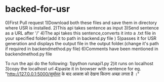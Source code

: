 # backed-for-usr

0)First Pull request
1)Download both these files and save them in directory where USR is installed.
2)This api takes sentence as input
3)Send sentence as a URL after '/'
4)The api takes this sentence,converts it into a .txt file in your specified folder(add it to path in backend.py file )
5)passes it for USR generation and displays the output file in the output folder.(change it's path if required in backendmethod.py file)
6)Comments have been mentioned in backendmethod.py file

To run the api do the following:
1)python runapi1.py
2)it runs on localhost
3)copy the localhost url
4)paste it in browser with sentence for eg. "http://127.0.0.1:5000/सूर्यास्त के बाद आकाश को देखना कितना अच्छा लगता है ।"
